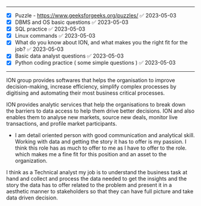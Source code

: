----

- [x] Puzzle - https://www.geeksforgeeks.org/puzzles/ ✅ 2023-05-03
- [x] DBMS and OS basic questions ✅ 2023-05-03
- [x] SQL practice ✅ 2023-05-03
- [x] Linux commands ✅ 2023-05-03
- [x] What do you know about ION, and what makes you the right fit for the job? ✅ 2023-05-03
- [x] Basic data analyst questions ✅ 2023-05-03
- [x] Python coding practice ( some simple questions ) ✅ 2023-05-03

---



ION group provides softwares that helps the organisation to improve decision-making, increase efficiency, simplify complex processes by digitising and automating their most business critical processes.

ION provides analytic services that help the organisations to break down the barriers to data access to help them drive better decisions. ION and also enables them to analyse new markets, source new deals, monitor live transactions, and profile market participants.


- I am detail oriented person with good communication and analytical skill. Working with data and getting the story it has to offer is my passion. I think this role has as much to offer to me as I have to offer to the role. which makes me a fine fit for this position and an asset to the organization.


I think as a Technical analyst my job is to understand the business task at hand and collect and process the data needed to get the insights and the story the data has to offer  related to the problem and present it in a aesthetic manner to stakeholders so that they can have full picture and take data driven decision. 